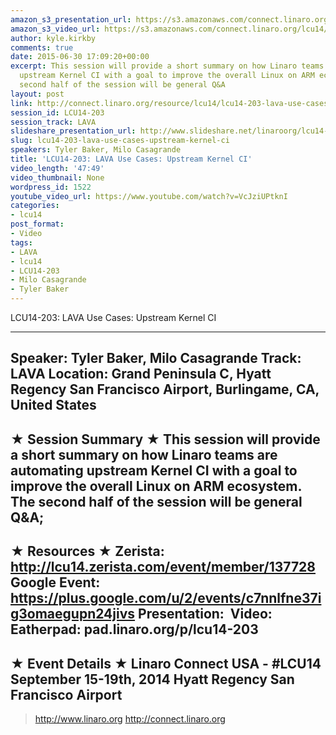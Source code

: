 ```yaml
---
amazon_s3_presentation_url: https://s3.amazonaws.com/connect.linaro.org/hkg15/Videos/09-16-Tuesday/LCU14-203.pdf
amazon_s3_video_url: https://s3.amazonaws.com/connect.linaro.org/lcu14/videos/09-16-Tuesday/LCU14-203-+LAVA+Use+Cases-+Upstream+Kernel+CI.mp4
author: kyle.kirkby
comments: true
date: 2015-06-30 17:09:20+00:00
excerpt: This session will provide a short summary on how Linaro teams are automating
  upstream Kernel CI with a goal to improve the overall Linux on ARM ecosystem. The
  second half of the session will be general Q&A
layout: post
link: http://connect.linaro.org/resource/lcu14/lcu14-203-lava-use-cases-upstream-kernel-ci/
session_id: LCU14-203
session_track: LAVA
slideshare_presentation_url: http://www.slideshare.net/linaroorg/lcu14-203-lava-use-cases-upstream-kernel-ci
slug: lcu14-203-lava-use-cases-upstream-kernel-ci
speakers: Tyler Baker, Milo Casagrande
title: 'LCU14-203: LAVA Use Cases: Upstream Kernel CI'
video_length: '47:49'
video_thumbnail: None
wordpress_id: 1522
youtube_video_url: https://www.youtube.com/watch?v=VcJziUPtknI
categories:
- lcu14
post_format:
- Video
tags:
- LAVA
- lcu14
- LCU14-203
- Milo Casagrande
- Tyler Baker
---
```


LCU14-203: LAVA Use Cases: Upstream Kernel CI

---------------------------------------------------

Speaker: Tyler Baker, Milo Casagrande
Track: LAVA
Location: Grand Peninsula C, Hyatt Regency San Francisco Airport, Burlingame, CA, United States
---------------------------------------------------

★ Session Summary ★
This session will provide a short summary on how Linaro teams are automating upstream Kernel CI with a goal to improve the overall Linux on ARM ecosystem.   The second half of the session will be general Q&A;
---------------------------------------------------

★ Resources ★
Zerista: http://lcu14.zerista.com/event/member/137728
Google Event: https://plus.google.com/u/2/events/c7nnlfne37ig3omaegupn24jivs
Presentation: 
Video: 
Eatherpad: pad.linaro.org/p/lcu14-203
---------------------------------------------------

★ Event Details ★
Linaro Connect USA - #LCU14
September 15-19th, 2014
Hyatt Regency San Francisco Airport
---------------------------------------------------

> http://www.linaro.org
> http://connect.linaro.org
